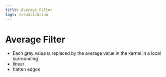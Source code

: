 ```yaml
---
title: Average Filter
tags: visualization
---
```


# Average Filter
- Each grey value is replaced by the average value in the kernel in a local surrounding
- linear
- flatten edges


























